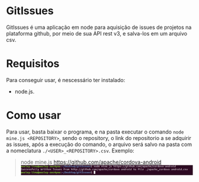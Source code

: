 # GitIssues
GitIssues é uma aplicação em node para aquisição de issues de projetos na plataforma github, por meio de sua API rest v3, e salva-los em um arquivo csv.
# Requisitos
Para conseguir usar, é nescessário ter instalado: 
* node.js.
# Como usar
Para usar, basta baixar o programa, e na pasta executar o comando `node mine.js <REPOSITORY>`, sendo o repository, o link do repositorio a se adquirir as issues, após a execução do comando, o arquivo será salvo na pasta com a nomeclatura `./<USER>_<REPOSITORY>.csv`.
Exemplo: 
> node mine.js https://github.com/apache/cordova-android
![](/images/comand.png)
